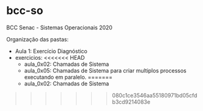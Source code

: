 # bcc-so
BCC Senac - Sistemas Operacionais 2020

Organização das pastas:
- Aula 1: Exercício Diagnóstico
- exercicios:
<<<<<<< HEAD
    - aula_0x02: Chamadas de Sistema
    - aula_0x05: Chamadas de Sistema para criar multiplos processos executando em paralelo.
=======
  - aula_0x02: Chamadas de Sistema
>>>>>>> 080c1ce3546aa55180971bd05cfdb3cd9214083e
